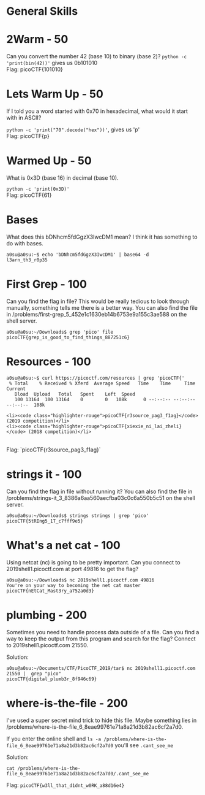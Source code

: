 # General Skills

# 2Warm - 50
Can you convert the number 42 (base 10) to binary (base 2)?
 `python -c 'print(bin(42))'`  gives us 0b101010
</br>Flag: picoCTF{101010}

# Lets Warm Up - 50
If I told you a word started with 0x70 in hexadecimal, what would it start with in ASCII?

 `python -c 'print("70".decode("hex"))'`, gives us 'p' 
 </br>Flag: picoCTF{p}

# Warmed Up - 50
What is 0x3D (base 16) in decimal (base 10).

 `python -c 'print(0x3D)'`
 </br> Flag: picoCTF{61}

# Bases
What does this bDNhcm5fdGgzX3IwcDM1 mean? I think it has something to do with bases.
```
a0su@a0su:~$ echo 'bDNhcm5fdGgzX3IwcDM1' | base64 -d
l3arn_th3_r0p35
```
# First Grep - 100
Can you find the flag in file? This would be really tedious to look through manually, something tells me there is a better way. You can also find the file in /problems/first-grep_5_452e1c1630eb14b6753e9a155c3ae588 on the shell server.
```
a0su@a0su:~/Downloads$ grep 'pico' file
picoCTF{grep_is_good_to_find_things_887251c6}
```
# Resources - 100
```
a0su@a0su:~$ curl https://picoctf.com/resources | grep 'picoCTF{'
 % Total    % Received % Xferd  Average Speed   Time    Time     Time  Current
   Dload  Upload   Total   Spent    Left  Speed
   100 13164  100 13164    0 		0   108k      0 --:--:-- --:--:-- --:--:--  108k
 
<li><code class="highlighter-rouge">picoCTF{r3source_pag3_f1ag}</code> (2019 competition)</li>
<li><code class="highlighter-rouge">picoCTF{xiexie_ni_lai_zheli}</code> (2018 competition)</li>

```
</br>
Flag: `picoCTF{r3source_pag3_f1ag}`

# strings it - 100
Can you find the flag in file without running it? You can also find the file in /problems/strings-it_3_8386a6aa560aecfba03c0c6a550b5c51 on the shell server.

```
a0su@a0su:~/Downloads$ strings strings | grep 'pico'
picoCTF{5tRIng5_1T_c7fff9e5}
```

# What's a net cat - 100
Using netcat (nc) is going to be pretty important. Can you connect to 2019shell1.picoctf.com at port 49816 to get the flag?

```
a0su@a0su:~/Downloads$ nc 2019shell1.picoctf.com 49816 
You're on your way to becoming the net cat master
picoCTF{nEtCat_Mast3ry_a752a0d3}
```

# plumbing - 200
Sometimes you need to handle process data outside of a file. Can you find a way to keep the output from this program and search for the flag? Connect to 2019shell1.picoctf.com 21550.

Solution:
```
a0su@a0su:~/Documents/CTF/PicoCTF_2019/tar$ nc 2019shell1.picoctf.com 21550 |  grep "pico"
picoCTF{digital_plumb3r_8f946c69}
```

# where-is-the-file - 200
I've used a super secret mind trick to hide this file. Maybe something lies in /problems/where-is-the-file_6_8eae99761e71a8a21d3b82ac6cf2a7d0.

If you enter the online shell and ```ls -a /problems/where-is-the-file_6_8eae99761e71a8a21d3b82ac6cf2a7d0``` you'll see ```.cant_see_me```

Solution:
```
cat /problems/where-is-the-file_6_8eae99761e71a8a21d3b82ac6cf2a7d0/.cant_see_me
```
Flag: ```picoCTF{w3ll_that_d1dnt_w0RK_a88d16e4}```

